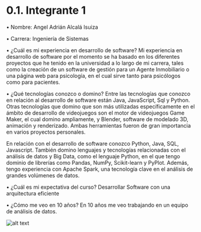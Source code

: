 # 0.1. Integrante 1

• Nombre: Angel Adrián Alcalá Isuiza

• Carrera: Ingeniería de Sistemas

• ¿Cuál es mi experiencia en desarrollo de software?
Mi experiencia en desarrollo de software por el momento se ha basado en los diferentes proyectos que he tenido en la universidad a lo largo de mi carrera, tales como la creación de un software de gestión para un Agente Inmobiliario o una página web para psicología, en el cual sirve tanto para psicólogos como para pacientes.

• ¿Qué tecnologías conozco o domino?
Entre las tecnologías que conozco en relación al desarrollo de software están Java, JavaScript, Sql y Python.
Otras tecnologías que domino que son más utilizadas específicamente en el ámbito de desarrollo de videojuegos son el motor de videojuegos Game Maker, el cual domino ampliamente, y Blender, software de modelado 3D, animación y renderizado. Ambas herramientas fueron de gran importancia en varios proyectos personales.

En relación con el desarrollo de software conozco Python, Java, SQL, Javascript.
También domino lenguajes y tecnologías relacionadas con el análisis de datos y Big Data, como el lenguaje Python, en el que tengo dominio de librerías como Pandas, NumPy, Scikit-learn y PyPlot. Además, tengo experiencia con Apache Spark, una tecnología clave en el análisis de grandes volúmenes de datos.

• ¿Cuál es mi expectativa del curso?
Desarrollar Software con una arquitectura eficiente

• ¿Cómo me veo en 10 años?
En 10 años me veo trabajando en un equipo de análisis de datos.

![alt text](asd.png)
